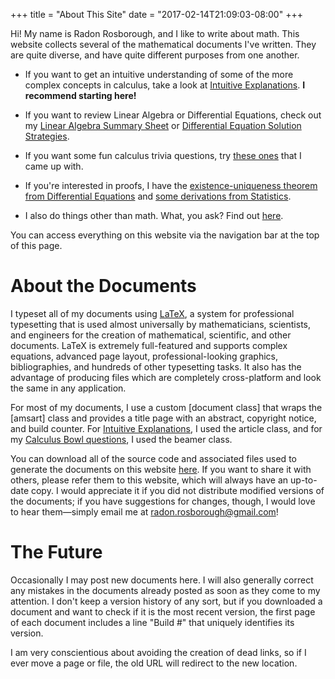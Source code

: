 +++
title = "About This Site"
date = "2017-02-14T21:09:03-08:00"
+++

Hi! My name is Radon Rosborough, and I like to write about math. This
website collects several of the mathematical documents I've written.
They are quite diverse, and have quite different purposes from one
another.

* If you want to get an intuitive understanding of some of the more
  complex concepts in calculus, take a look at [Intuitive
  Explanations]. **I recommend starting here!**

[intuitive explanations]: /articles/calculus-intuitive-explanations

* If you want to review Linear Algebra or Differential Equations,
  check out my [Linear Algebra Summary Sheet][linalg]
  or [Differential Equation Solution Strategies][diffeqs].

[linalg]: /articles/linear-algebra-summary-sheet
[diffeqs]: /articles/differential-equation-solution-strategies

* If you want some fun calculus trivia questions,
  try [these ones][calc bowl] that I came up with.

[calc bowl]: /articles/calculus-bowl-expert-edition

* If you're interested in proofs, I have
  the [existence-uniqueness theorem from Differential Equations][p-l]
  and [some derivations from Statistics][stats].

[p-l]: /articles/picard-lindelof-theorem
[stats]: /articles/probability-distributions-means-and-variances

* I also do things other than math. What, you ask? Find
  out [here][other].

[other]: /articles/other-projects

You can access everything on this website via the navigation bar at
the top of this page.

# About the Documents

I typeset all of my documents using [LaTeX], a system for professional
typesetting that is used almost universally by mathematicians,
scientists, and engineers for the creation of mathematical,
scientific, and other documents. LaTeX is extremely full-featured and
supports complex equations, advanced page layout, professional-looking
graphics, bibliographies, and hundreds of other typesetting tasks. It
also has the advantage of producing files which are completely
cross-platform and look the same in any application.

[latex]: https://latex-project.org/

For most of my documents, I use a custom [document class] that wraps
the [amsart] class and provides a title page with an abstract,
copyright notice, and build counter. For [Intuitive Explanations], I
used the article class, and for
my [Calculus Bowl questions][calc bowl], I used the beamer class.

You can download all of the source code and associated files used to
generate the documents on this website [here][source]. If you want to
share it with others, please refer them to this website, which will
always have an up-to-date copy. I would appreciate it if you did not
distribute modified versions of the documents; if you have suggestions
for changes, though, I would love to hear them—simply email me at
[radon.rosborough@gmail.com][email]!

[source]: /files/LaTeXSource.zip
[email]: mailto:radon.rosborough@gmail.com

# The Future

Occasionally I may post new documents here. I will also generally
correct any mistakes in the documents already posted as soon as they
come to my attention. I don't keep a version history of any sort, but
if you downloaded a document and want to check if it is the most
recent version, the first page of each document includes a line "Build
#" that uniquely identifies its version.

I am very conscientious about avoiding the creation of dead links, so
if I ever move a page or file, the old URL will redirect to the new
location.
